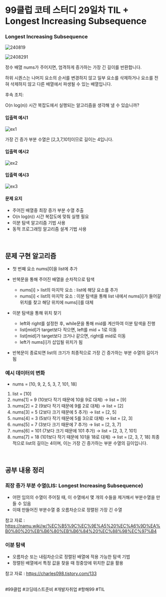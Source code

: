 # 99클럽 코테 스터디 29일차 TIL + Longest Increasing Subsequence

### Longest Increasing Subsequence

![240819](https://github.com/user-attachments/assets/c62752d7-4a94-4186-a372-1868471f9c08)

![2408291](https://github.com/user-attachments/assets/a65a2e27-f256-4ea0-91f1-5502c2944aff)

정수 배열 nums가 주어지면, 엄격하게 증가하는 가장 긴 길이를 반환합니다.

하위 시퀀스는 나머지 요소의 순서를 변경하지 않고 일부 요소를 삭제하거나 요소를 전혀 삭제하지 않고 다른 배열에서 파생될 수 있는 배열입니다.

후속 조치: 

O(n log(n)) 시간 복잡도에서 실행되는 알고리즘을 생각해 낼 수 있습니까?

#### 입출력 예시1
![ex1](https://github.com/user-attachments/assets/754b7297-9e26-4e41-bdc9-2935e01c7a91)

가장 긴 증가 부분 수열은 [2,3,7,101]이므로 길이는 4입니다.

#### 입출력 예시2

![ex2](https://github.com/user-attachments/assets/975cff0b-60cb-4996-9d80-97a7ef23a0f8)

#### 입출력 예시3

![ex3](https://github.com/user-attachments/assets/d03a14ba-3c48-4fc7-9153-57a20c41447a)

#### 문제 요지
- 주어진 배열중 최장 증가 부분 수열 추출
- O(n log(n)) 시간 복잡도에 맞춰 실행 필요
- 이분 탐색 알고리즘 기법 사용
- 동적 프로그래밍 알고리즘 설계 기법 사용

<br>

## 문제 구현 알고리즘
- 첫 번째 요소 nums[0]을 list에 추가
- 반복문을 통해 주어진 배열을 순차적으로 탐색

    - nums[i] > list의 마지막 요소 : list에 해당 요소를 추가
    - nums[i] < list의 마지막 요소 : 이분 탐색을 통해 list 내에서 nums[i]가 들어갈 위치를 찾고 해당 위치에 nums[i]를 대체

- 이분 탐색을 통해 위치 찾기

    - left와 right를 설정한 후, while문을 통해 mid를 계산하여 이분 탐색을 진행
    - list[mid]가 target보다 작으면, left를 mid + 1로 이동
    - list[mid]가 target보다 크거나 같으면, right를 mid로 이동
    - left가 nums[i]가 삽입될 위치가 됨

- 반복문이 종료되면 list의 크기가 최종적으로 가장 긴 증가하는 부분 수열의 길이가 됨

### 예시 데이터의 변화
- nums = [10, 9, 2, 5, 3, 7, 101, 18]

1. list = [10]
2. nums[1] = 9 (10보다 작기 때문에 10을 9로 대체) -> list = [9]
3. nums[2] = 2 (9보다 작기 때문에 9를 2로 대체) -> list = [2]
4. nums[3] = 5 (2보다 크기 때문에 5 추가) -> list = [2, 5]
5. nums[4] = 3 (5보다 작기 때문에 5를 3으로 대체) -> list = [2, 3]
6. nums[5] = 7 (3보다 크기 때문에 7 추가) -> list = [2, 3, 7]
7. nums[6] = 101 (7보다 크기 때문에 101 추가) -> list = [2, 3, 7, 101]
8. nums[7] = 18 (101보다 작기 때문에 101을 18로 대체) -> list = [2, 3, 7, 18]
최종적으로 list의 길이는 4이며, 이는 가장 긴 증가하는 부분 수열의 길이입니다.

<br>

## 공부 내용 정리

### 최장 증가 부분 수열(LIS: Longest Increasing Subsequence)
- 어떤 임의의 수열이 주어질 때, 이 수열에서 몇 개의 수들을 제거해서 부분수열을 만들 수 있음
- 이때 만들어진 부분수열 중 오름차순으로 정렬된 가장 긴 수열

참고 자료 : https://namu.wiki/w/%EC%B5%9C%EC%9E%A5%20%EC%A6%9D%EA%B0%80%20%EB%B6%80%EB%B6%84%20%EC%88%98%EC%97%B4


### 이분 탐색
- 오름차순 또는 내림차순으로 정렬된 배열에 적용 가능한 탐색 기법
- 정렬된 배열에서 특정 값을 찾을 때 정중앙에 위치한 값을 활용

참고 자료 : https://charles098.tistory.com/133




<br>
#99클럽 #코딩테스트준비 #개발자취업 #항해99 #TIL
